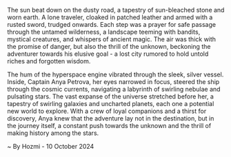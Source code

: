 
The sun beat down on the dusty road, a tapestry of sun-bleached stone and worn earth. A lone traveler, cloaked in patched leather and armed with a rusted sword, trudged onwards. Each step was a prayer for safe passage through the untamed wilderness, a landscape teeming with bandits, mystical creatures, and whispers of ancient magic. The air was thick with the promise of danger, but also the thrill of the unknown, beckoning the adventurer towards his elusive goal - a lost city rumored to hold untold riches and forgotten wisdom.

The hum of the hyperspace engine vibrated through the sleek, silver vessel. Inside, Captain Anya Petrova, her eyes narrowed in focus, steered the ship through the cosmic currents, navigating a labyrinth of swirling nebulae and pulsating stars. The vast expanse of the universe stretched before her, a tapestry of swirling galaxies and uncharted planets, each one a potential new world to explore. With a crew of loyal companions and a thirst for discovery, Anya knew that the adventure lay not in the destination, but in the journey itself, a constant push towards the unknown and the thrill of making history among the stars. 

~ By Hozmi - 10 October 2024
